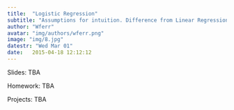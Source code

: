```yaml
---
title:  "Logistic Regression"
subtitle: "Assumptions for intuition. Difference from Linear Regression. Practical example on Titanic. Regression assignment due 3/5."
author: "Wferr"
avatar: "img/authors/wferr.png"
image: "img/8.jpg"
datestr: "Wed Mar 01"
date:   2015-04-18 12:12:12
---
```


Slides: TBA

Homework: TBA

Projects: TBA
